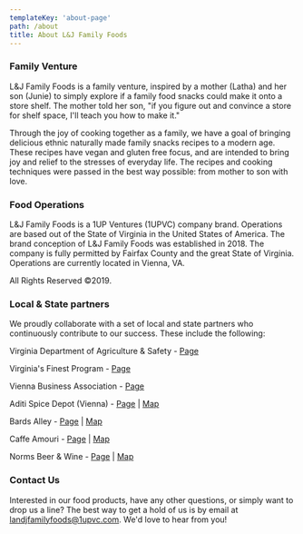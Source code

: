 ```yaml
---
templateKey: 'about-page'
path: /about
title: About L&J Family Foods
---
```

### Family Venture
L&J Family Foods is a family venture, inspired by a mother (Latha) and her son (Junie) to simply explore if a family food snacks could make it onto a store shelf.  The mother told her son, "if you figure out and convince a store for shelf space, I'll teach you how to make it."

Through the joy of cooking together as a family, we have a goal of bringing delicious ethnic naturally made family snacks recipes to a modern age.  These recipes have vegan and gluten free focus, and are intended to bring joy and relief to the stresses of everyday life. The recipes and cooking techniques were passed in the best way possible: from mother to son with love.

### Food Operations
L&J Family Foods is a 1UP Ventures (1UPVC) company brand.  Operations are based out of the State of Virginia in the United States of America. The brand conception of L&J Family Foods was established in 2018.  The company is fully permitted by Fairfax County and the great State of Virginia.  Operations are currently located in Vienna, VA.

All Rights Reserved ©2019.

### Local & State partners
We proudly collaborate with a set of local and state partners who continuously contribute to our success. These include the following:

Virginia Department of Agriculture & Safety - [Page](https://www.vdacs.virginia.gov/)

Virginia's Finest Program - [Page](http://www.vdacs.virginia.gov/vafinest.com/)

Vienna Business Association - [Page](https://viennabusiness.org/)



Aditi Spice Depot (Vienna) - [Page](https://www.facebook.com/pages/Aditi-Spice-Depot/1481328148762323) | [Map](https://www.google.com/maps/placeAditi+Spice+Depot/@38.9070638,-77.2598884,17zdata=!3m1!4b1!4m5!3m4!1s0x89b64bb3821c54bb:0x473074061a342cf9!8m2!3d38.9070638!4d-77.2576997)

Bards Alley - [Page](https://www.bardsalley.com/) | [Map](https://www.google.com/maps/place/Bards+Alley/@38.9017049,-77.2689972,17z/data=!3m1!4b1!4m5!3m4!1s0x89b64bc88a44ade7:0xd52cd391faf4f377!8m2!3d38.9017049!4d-77.2668085)

Caffe Amouri - [Page](https://www.caffeamouri.com/) | [Map](https://www.google.com/maps/place/Caffe+Amouri+Coffee+Roaster/@38.9025141,-77.2657644,15z/data=!4m2!3m1!1s0x0:0x19e2b6552dd16858?sa=X&ved=2ahUKEwjxuvWVndTlAhXnQd8KHThZAZIQ_BIwCnoECAoQCA)

Norms Beer & Wine - [Page](http://normsbeerandwine.com/) | [Map](https://www.google.com/maps/place/Norms+Beer+%26+Wine/@38.9062757,-77.2572354,15z/data=!4m5!3m4!1s0x0:0xdb8f34bf729ece23!8m2!3d38.9062757!4d-77.2572354)

### Contact Us
Interested in our food products, have any other questions, or simply want to drop us a line? The best way to get a hold of us is by email at [landjfamilyfoods@1upvc.com](landjfamilyfoods@1upvc.com).  We'd love to hear from you!
